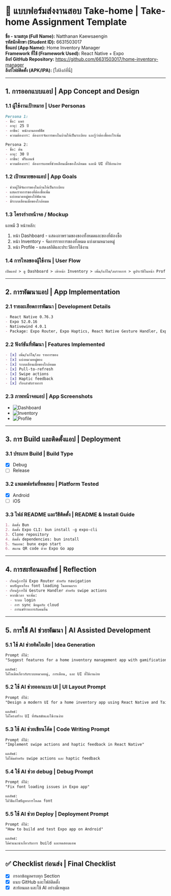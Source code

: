 # 📱 แบบฟอร์มส่งงานสอบ Take-home | Take-home Assignment Template
**ชื่อ - นามสกุล (Full Name):** Natthanan Kaewsaengin  
**รหัสนักศึกษา (Student ID):** 6631503017  
**ชื่อแอป (App Name):** Home Inventory Manager  
**Framework ที่ใช้ (Framework Used):** React Native + Expo  
**ลิงก์ GitHub Repository:** https://github.com/6631503017/home-inventory-manager  
**ลิงก์ไฟล์ติดตั้ง (APK/IPA):** [ใส่ลิงก์ที่นี่]

---

## 1. การออกแบบแอป | App Concept and Design

### 1.1 ผู้ใช้งานเป้าหมาย | User Personas  
```markdown
Persona 1:  
- ชื่อ: แพร  
- อายุ: 25 ปี  
- อาชีพ: พนักงานออฟฟิศ  
- ความต้องการ: ต้องการจัดการของในบ้านให้เป็นระเบียบ และรู้ว่าต้องซื้ออะไรเพิ่ม

Persona 2:  
- ชื่อ: ต้น  
- อายุ: 30 ปี  
- อาชีพ: ฟรีแลนซ์  
- ความต้องการ: ต้องการแอพที่ช่วยเตือนเมื่อของใกล้หมด และมี UI ที่ใช้งานง่าย
```

### 1.2 เป้าหมายของแอป | App Goals  
```markdown
- ช่วยผู้ใช้จัดการของในบ้านให้เป็นระเบียบ
- แสดงรายการของที่ต้องซื้อเพิ่ม
- แบ่งหมวดหมู่ของให้ชัดเจน
- มีระบบเตือนเมื่อของใกล้หมด
```

### 1.3 โครงร่างหน้าจอ / Mockup  
แอพมี 3 หน้าหลัก:
1. หน้า Dashboard - แสดงภาพรวมของของทั้งหมดและของที่ต้องซื้อ
2. หน้า Inventory - จัดการรายการของทั้งหมด แบ่งตามหมวดหมู่
3. หน้า Profile - แสดงสถิติและประวัติการใช้งาน

### 1.4 การไหลของผู้ใช้งาน | User Flow  
```markdown
เปิดแอป > ดู Dashboard > เข้าหน้า Inventory > เพิ่ม/แก้ไข/ลบรายการ > ดูประวัติในหน้า Profile
```

---

## 2. การพัฒนาแอป | App Implementation

### 2.1 รายละเอียดการพัฒนา | Development Details  
```markdown
- React Native 0.76.3 
- Expo 52.0.16
- Nativewind 4.0.1
- Package: Expo Router, Expo Haptics, React Native Gesture Handler, Expo Status Bar, React Native Safe Area Context
```

### 2.2 ฟังก์ชันที่พัฒนา | Features Implemented  
```markdown
- [x] เพิ่ม/แก้ไข/ลบ รายการของ
- [x] แบ่งหมวดหมู่ของ
- [x] ระบบเตือนเมื่อของใกล้หมด
- [x] Pull-to-refresh
- [x] Swipe actions
- [x] Haptic feedback
- [x] เรียงลำดับรายการ
```

### 2.3 ภาพหน้าจอแอป | App Screenshots  
- ![Dashboard](https://github.com/user-attachments/assets/dc79daa7-6be6-4086-a8f5-f9d56bf1e04e)
- ![Inventory](https://github.com/user-attachments/assets/94151923-8247-4633-a4ac-1f4be12451ab)
- ![Profile](https://github.com/user-attachments/assets/267b9531-509e-4cf8-ad1e-557ca49ceabb)

---

## 3. การ Build และติดตั้งแอป | Deployment

### 3.1 ประเภท Build | Build Type
- [x] Debug  
- [ ] Release  

### 3.2 แพลตฟอร์มที่ทดสอบ | Platform Tested  
- [x] Android  
- [ ] iOS  

### 3.3 ไฟล์ README และวิธีติดตั้ง | README & Install Guide  
```markdown
1. ติดตั้ง Bun
2. ติดตั้ง Expo CLI: bun install -g expo-cli
3. Clone repository
4. ติดตั้ง dependencies: bun install
5. รันแอพ: bunx expo start
6. สแกน QR code ด้วย Expo Go app
```

---

## 4. การสะท้อนผลลัพธ์ | Reflection

```markdown
- เรียนรู้การใช้ Expo Router สำหรับ navigation
- พบปัญหาเรื่อง font loading ในตอนแรก
- เรียนรู้การใช้ Gesture Handler สำหรับ swipe actions
- หากมีเวลา จะเพิ่ม:
  - ระบบ login
  - การ sync ข้อมูลกับ cloud
  - การแชร์รายการกับคนอื่น
```

---

## 5. การใช้ AI ช่วยพัฒนา | AI Assisted Development

### 5.1 ใช้ AI ช่วยคิดไอเดีย | Idea Generation
```markdown
Prompt ที่ใช้:  
"Suggest features for a home inventory management app with gamification elements"

ผลลัพธ์:  
ได้ไอเดียเกี่ยวกับระบบหมวดหมู่, การเตือน, และ UI ที่ใช้งานง่าย
```

### 5.2 ใช้ AI ช่วยออกแบบ UI | UI Layout Prompt
```markdown
Prompt ที่ใช้:  
"Design a modern UI for a home inventory app using React Native and Tailwind"

ผลลัพธ์:  
ได้โครงสร้าง UI ที่ทันสมัยและใช้งานง่าย
```

### 5.3 ใช้ AI ช่วยเขียนโค้ด | Code Writing Prompt
```markdown
Prompt ที่ใช้:  
"Implement swipe actions and haptic feedback in React Native"

ผลลัพธ์:  
ได้โค้ดสำหรับ swipe actions และ haptic feedback
```

### 5.4 ใช้ AI ช่วย debug | Debug Prompt
```markdown
Prompt ที่ใช้:  
"Fix font loading issues in Expo app"

ผลลัพธ์:  
ได้วิธีแก้ไขปัญหาการโหลด font
```

### 5.5 ใช้ AI ช่วย Deploy | Deployment Prompt
```markdown
Prompt ที่ใช้:  
"How to build and test Expo app on Android"

ผลลัพธ์:  
ได้คำแนะนำเกี่ยวกับการ build และทดสอบแอพ
```

---

## ✅ Checklist ก่อนส่ง | Final Checklist
- [x] กรอกข้อมูลครบทุก Section  
- [x] แนบ GitHub และไฟล์ติดตั้ง  
- [x] สะท้อนผล และใช้ AI อย่างมีเหตุผล  
